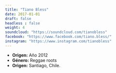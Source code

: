 ```yaml
---
title: "Tiano Bless"
date: 2017-01-01
draft: false
headless : false
weight: 4
soundcloud: "https://soundcloud.com/tianobless"
facebook: "https://www.facebook.com/tiano.bless/"
instagram: "https://www.instagram.com/tianobless"
---
```

* **Origen:** Año 2012 
* **Género:** Reggae roots
* **Origen:** Santiago, Chile.